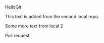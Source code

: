 HelloGit

This text is added from the second local repo.

Some more text from local 2

Pull request
